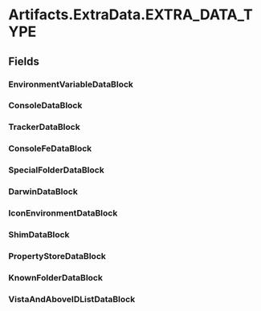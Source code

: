 ﻿


# Artifacts.ExtraData.EXTRA_DATA_TYPE

## Fields

### EnvironmentVariableDataBlock

### ConsoleDataBlock

### TrackerDataBlock

### ConsoleFeDataBlock

### SpecialFolderDataBlock

### DarwinDataBlock

### IconEnvironmentDataBlock

### ShimDataBlock

### PropertyStoreDataBlock

### KnownFolderDataBlock

### VistaAndAboveIDListDataBlock
